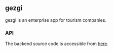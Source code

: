 ## gezgi

gezgi is an enterprise app for tourism companies.

### API

The backend source code is accessible from [here](https://github.com/savashn/gezgi-api).
